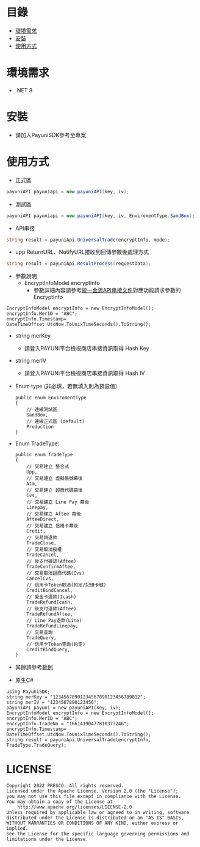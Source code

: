 # 目錄
* [環境需求](#環境需求)
* [安裝](#安裝)
* [使用方式](#使用方式)
# 環境需求
* .NET 8
# 安裝
* 請加入PayuniSDK參考至專案

# 使用方式
* 正式區
```csharp
payuniAPI payuniapi = new payuniAPI(key, iv);
```
* 測試區
```csharp
payuniAPI payuniapi = new payuniAPI(key, iv, EnviromentType.SandBox);
```
* API串接
```csharp
string result = payuniApi.UniversalTrade(encryptInfo, mode);
```
* upp ReturnURL、NotifyURL接收到回傳參數後處理方式
```csharp
string result = payuniApi.ResultProcess(requestData);
```
* 參數說明
  * EncryptInfoModel encryptInfo
    * 參數詳細內容請參考[統一金流API串接文件](https://www.payuni.com.tw/docs/web/#/7/34)對應功能請求參數的EncryptInfo
```csharp=
EncryptInfoModel encryptInfo = new EncryptInfoModel();
encryptInfo.MerID = "ABC";
encryptInfo.Timestamp= DateTimeOffset.UtcNow.ToUnixTimeSeconds().ToString();
```
  * string merKey
    * 請登入PAYUNi平台檢視商店串接資訊取得 Hash Key
  * string merIV
    * 請登入PAYUNi平台檢視商店串接資訊取得 Hash IV
  * Enum type (非必填，若無填入則為預設值)
    ```csharp=
    public enum EnviromentType
    {
        // 連線測試區
        SandBox,
        // 連線正式區 (default)
        Production
    }
    ```
  * Enum TradeType:
    ```csharp=
    public enum TradeType
    {
        // 交易建立 整合式
        Upp,
        // 交易建立 虛擬帳號幕後
        Atm,
        // 交易建立 超商代碼幕後
        Cvs,
        // 交易建立 Line Pay 幕後
        Linepay,
        // 交易建立 Aftee 幕後
        AfteeDirect,
        // 交易建立 信用卡幕後
        Credit,
        // 交易請退款
        TradeClose,
        // 交易取消授權
        TradeCancel,
        // 後支付確認(Aftee)
        TradeConfirmAftee,
        // 交易取消超商代碼(Cvs)
        CancelCvs,
        // 信用卡Token取消(約定/記憶卡號)
        CreditBindCancel,
        // 愛金卡退款(Icash)
        TradeRefundIcash,
        // 後支付退款(Aftee)
        TradeRefundAftee,
        // Line Pay退款(Line)
        TradeRefundLinepay,
        // 交易查詢
        TradeQuery,
        // 信用卡Token查詢(約定)
        CreditBindQuery,
    }
    ```
* 其餘請參考[範例](https://github.com/payuni/NET_SDK/tree/main/example)

* 原生C#
```csharp=
using PayuniSDK;
string merKey = "12345678901234567890123456789012";
string merIV = "1234567890123456";
payuniAPI payuni = new payuniAPI(key, iv);
EncryptInfoModel encryptInfo = new EncryptInfoModel();
encryptInfo.MerID = "ABC";
encryptInfo.TradeNo = "16614190477810373246";
encryptInfo.Timestamp= DateTimeOffset.UtcNow.ToUnixTimeSeconds().ToString();
string result = payuniApi.UniversalTrade(encryptInfo, TradeType.TradeQuery);
```
# LICENSE
```text
Copyright 2022 PRESCO. All rights reserved.
Licensed under the Apache License, Version 2.0 (the "License");
you may not use this file except in compliance with the License.
You may obtain a copy of the License at
    http://www.apache.org/licenses/LICENSE-2.0
Unless required by applicable law or agreed to in writing, software
distributed under the License is distributed on an "AS IS" BASIS,
WITHOUT WARRANTIES OR CONDITIONS OF ANY KIND, either express or implied.
See the License for the specific language governing permissions and
limitations under the License.
```
